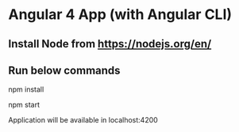 
# Angular 4 App (with Angular CLI)

## Install Node from https://nodejs.org/en/

## Run below commands

npm install

npm start

Application will be available in localhost:4200

